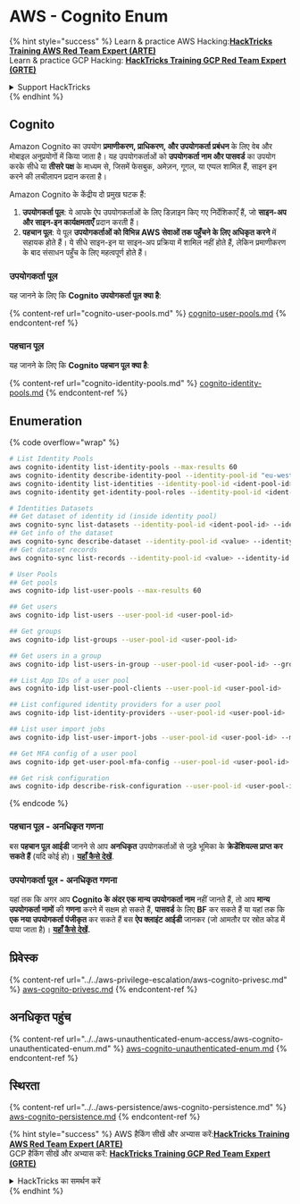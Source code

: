 # AWS - Cognito Enum

{% hint style="success" %}
Learn & practice AWS Hacking:<img src="../../../../.gitbook/assets/image (1) (1) (1).png" alt="" data-size="line">[**HackTricks Training AWS Red Team Expert (ARTE)**](https://training.hacktricks.xyz/courses/arte)<img src="../../../../.gitbook/assets/image (1) (1) (1).png" alt="" data-size="line">\
Learn & practice GCP Hacking: <img src="../../../../.gitbook/assets/image (2).png" alt="" data-size="line">[**HackTricks Training GCP Red Team Expert (GRTE)**<img src="../../../../.gitbook/assets/image (2).png" alt="" data-size="line">](https://training.hacktricks.xyz/courses/grte)

<details>

<summary>Support HackTricks</summary>

* Check the [**subscription plans**](https://github.com/sponsors/carlospolop)!
* **Join the** 💬 [**Discord group**](https://discord.gg/hRep4RUj7f) or the [**telegram group**](https://t.me/peass) or **follow** us on **Twitter** 🐦 [**@hacktricks\_live**](https://twitter.com/hacktricks_live)**.**
* **Share hacking tricks by submitting PRs to the** [**HackTricks**](https://github.com/carlospolop/hacktricks) and [**HackTricks Cloud**](https://github.com/carlospolop/hacktricks-cloud) github repos.

</details>
{% endhint %}

## Cognito

Amazon Cognito का उपयोग **प्रमाणीकरण, प्राधिकरण, और उपयोगकर्ता प्रबंधन** के लिए वेब और मोबाइल अनुप्रयोगों में किया जाता है। यह उपयोगकर्ताओं को **उपयोगकर्ता नाम और पासवर्ड** का उपयोग करके सीधे या **तीसरे पक्ष** के माध्यम से, जिसमें फेसबुक, अमेज़न, गूगल, या एप्पल शामिल हैं, साइन इन करने की लचीलापन प्रदान करता है।

Amazon Cognito के केंद्रीय दो प्रमुख घटक हैं:

1. **उपयोगकर्ता पूल**: ये आपके ऐप उपयोगकर्ताओं के लिए डिज़ाइन किए गए निर्देशिकाएँ हैं, जो **साइन-अप और साइन-इन कार्यक्षमताएँ** प्रदान करती हैं।
2. **पहचान पूल**: ये पूल **उपयोगकर्ताओं को विभिन्न AWS सेवाओं तक पहुँचने के लिए अधिकृत करने** में सहायक होते हैं। ये सीधे साइन-इन या साइन-अप प्रक्रिया में शामिल नहीं होते हैं, लेकिन प्रमाणीकरण के बाद संसाधन पहुँच के लिए महत्वपूर्ण होते हैं।

### **उपयोगकर्ता पूल**

यह जानने के लिए कि **Cognito उपयोगकर्ता पूल क्या है**:

{% content-ref url="cognito-user-pools.md" %}
[cognito-user-pools.md](cognito-user-pools.md)
{% endcontent-ref %}

### **पहचान पूल**

यह जानने के लिए कि **Cognito पहचान पूल क्या है**:

{% content-ref url="cognito-identity-pools.md" %}
[cognito-identity-pools.md](cognito-identity-pools.md)
{% endcontent-ref %}

## Enumeration

{% code overflow="wrap" %}
```bash
# List Identity Pools
aws cognito-identity list-identity-pools --max-results 60
aws cognito-identity describe-identity-pool --identity-pool-id "eu-west-2:38b294756-2578-8246-9074-5367fc9f5367"
aws cognito-identity list-identities --identity-pool-id <ident-pool-id> --max-results 60
aws cognito-identity get-identity-pool-roles --identity-pool-id <ident-pool-id>

# Identities Datasets
## Get dataset of identity id (inside identity pool)
aws cognito-sync list-datasets --identity-pool-id <ident-pool-id> --identity-id <ident-id>
## Get info of the dataset
aws cognito-sync describe-dataset --identity-pool-id <value> --identity-id <value> --dataset-name <value>
## Get dataset records
aws cognito-sync list-records --identity-pool-id <value> --identity-id <value> --dataset-name <value>

# User Pools
## Get pools
aws cognito-idp list-user-pools --max-results 60

## Get users
aws cognito-idp list-users --user-pool-id <user-pool-id>

## Get groups
aws cognito-idp list-groups --user-pool-id <user-pool-id>

## Get users in a group
aws cognito-idp list-users-in-group --user-pool-id <user-pool-id> --group-name <group-name>

## List App IDs of a user pool
aws cognito-idp list-user-pool-clients --user-pool-id <user-pool-id>

## List configured identity providers for a user pool
aws cognito-idp list-identity-providers --user-pool-id <user-pool-id>

## List user import jobs
aws cognito-idp list-user-import-jobs --user-pool-id <user-pool-id> --max-results 60

## Get MFA config of a user pool
aws cognito-idp get-user-pool-mfa-config --user-pool-id <user-pool-id>

## Get risk configuration
aws cognito-idp describe-risk-configuration --user-pool-id <user-pool-id>
```
{% endcode %}

### पहचान पूल - अनधिकृत गणना

बस **पहचान पूल आईडी** जानने से आप **अनधिकृत** उपयोगकर्ताओं से जुड़े भूमिका के **क्रेडेंशियल्स प्राप्त कर सकते हैं** (यदि कोई हो)। [**यहाँ कैसे देखें**](cognito-identity-pools.md#accessing-iam-roles).

### उपयोगकर्ता पूल - अनधिकृत गणना

यहां तक कि अगर आप **Cognito के अंदर एक मान्य उपयोगकर्ता नाम** नहीं जानते हैं, तो आप **मान्य** **उपयोगकर्ता नामों** की **गणना** करने में सक्षम हो सकते हैं, **पासवर्ड** के लिए **BF** कर सकते हैं या यहां तक कि **एक नया उपयोगकर्ता पंजीकृत** कर सकते हैं बस **ऐप क्लाइंट आईडी** जानकर (जो आमतौर पर स्रोत कोड में पाया जाता है)। [**यहाँ कैसे देखें**](cognito-user-pools.md#registration)**.**

## प्रिवेस्क

{% content-ref url="../../aws-privilege-escalation/aws-cognito-privesc.md" %}
[aws-cognito-privesc.md](../../aws-privilege-escalation/aws-cognito-privesc.md)
{% endcontent-ref %}

## अनधिकृत पहुंच

{% content-ref url="../../aws-unauthenticated-enum-access/aws-cognito-unauthenticated-enum.md" %}
[aws-cognito-unauthenticated-enum.md](../../aws-unauthenticated-enum-access/aws-cognito-unauthenticated-enum.md)
{% endcontent-ref %}

## स्थिरता

{% content-ref url="../../aws-persistence/aws-cognito-persistence.md" %}
[aws-cognito-persistence.md](../../aws-persistence/aws-cognito-persistence.md)
{% endcontent-ref %}

{% hint style="success" %}
AWS हैकिंग सीखें और अभ्यास करें:<img src="../../../../.gitbook/assets/image (1) (1) (1).png" alt="" data-size="line">[**HackTricks Training AWS Red Team Expert (ARTE)**](https://training.hacktricks.xyz/courses/arte)<img src="../../../../.gitbook/assets/image (1) (1) (1).png" alt="" data-size="line">\
GCP हैकिंग सीखें और अभ्यास करें: <img src="../../../../.gitbook/assets/image (2).png" alt="" data-size="line">[**HackTricks Training GCP Red Team Expert (GRTE)**<img src="../../../../.gitbook/assets/image (2).png" alt="" data-size="line">](https://training.hacktricks.xyz/courses/grte)

<details>

<summary>HackTricks का समर्थन करें</summary>

* [**सदस्यता योजनाएँ**](https://github.com/sponsors/carlospolop) देखें!
* **💬 [**Discord समूह**](https://discord.gg/hRep4RUj7f) या [**टेलीग्राम समूह**](https://t.me/peass) में शामिल हों या **Twitter** 🐦 पर हमें **फॉलो करें** [**@hacktricks\_live**](https://twitter.com/hacktricks_live)**.**
* **हैकिंग ट्रिक्स साझा करें और [**HackTricks**](https://github.com/carlospolop/hacktricks) और [**HackTricks Cloud**](https://github.com/carlospolop/hacktricks-cloud) गिटहब रिपोजिटरी में PR सबमिट करें।**

</details>
{% endhint %}
